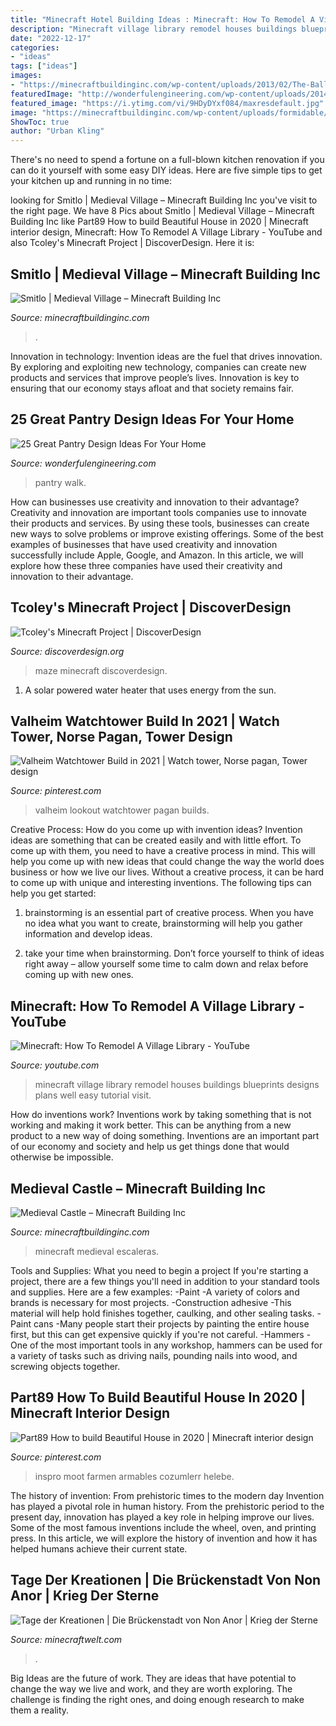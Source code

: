 ```yaml
---
title: "Minecraft Hotel Building Ideas : Minecraft: How To Remodel A Village Library"
description: "Minecraft village library remodel houses buildings blueprints designs plans well easy tutorial visit"
date: "2022-12-17"
categories:
- "ideas"
tags: ["ideas"]
images:
- "https://minecraftbuildinginc.com/wp-content/uploads/2013/02/The-Ballroom.jpg"
featuredImage: "http://wonderfulengineering.com/wp-content/uploads/2014/09/25-walk-in-pantry-ideas-24.jpg"
featured_image: "https://i.ytimg.com/vi/9HDyDYxf084/maxresdefault.jpg"
image: "https://minecraftbuildinginc.com/wp-content/uploads/formidable/5/Smitlo-Medieval-Village-Minecraft-Build-field-adventusre-farm-fields-cabins-6.png"
ShowToc: true
author: "Urban Kling"
---
```



There's no need to spend a fortune on a full-blown kitchen renovation if you can do it yourself with some easy DIY ideas. Here are five simple tips to get your kitchen up and running in no time: 

	

		
looking for Smitlo | Medieval Village – Minecraft Building Inc you've visit to the right page. We have 8 Pics about Smitlo | Medieval Village – Minecraft Building Inc like Part89 How to build Beautiful House in 2020 | Minecraft interior design, Minecraft: How To Remodel A Village Library - YouTube and also Tcoley&#039;s Minecraft Project | DiscoverDesign. Here it is:
		
    
## Smitlo | Medieval Village – Minecraft Building Inc

<img loading=lazy src="https://minecraftbuildinginc.com/wp-content/uploads/formidable/5/Smitlo-Medieval-Village-Minecraft-Build-field-adventusre-farm-fields-cabins-6.png" onerror="this.onerror=null;this.src='https://tse2.mm.bing.net/th?id=OIP.5mZX97TOFEykd5nifohG3wHaD6&amp;pid=15.1';" alt="Smitlo | Medieval Village – Minecraft Building Inc">

_Source: minecraftbuildinginc.com_

>. 

	

Innovation in technology:
Invention ideas are the fuel that drives innovation. By exploring and exploiting new technology, companies can create new products and services that improve people’s lives. Innovation is key to ensuring that our economy stays afloat and that society remains fair.

    
## 25 Great Pantry Design Ideas For Your Home

<img loading=lazy src="http://wonderfulengineering.com/wp-content/uploads/2014/09/25-walk-in-pantry-ideas-24.jpg" onerror="this.onerror=null;this.src='https://tse3.mm.bing.net/th?id=OIP.6hYUTbM6SY6aIg_fBbpsNAHaLJ&amp;pid=15.1';" alt="25 Great Pantry Design Ideas For Your Home">

_Source: wonderfulengineering.com_

>pantry walk. 

	

How can businesses use creativity and innovation to their advantage?
Creativity and innovation are important tools companies use to innovate their products and services. By using these tools, businesses can create new ways to solve problems or improve existing offerings. Some of the best examples of businesses that have used creativity and innovation successfully include Apple, Google, and Amazon. In this article, we will explore how these three companies have used their creativity and innovation to their advantage.

    
## Tcoley&#039;s Minecraft Project | DiscoverDesign

<img loading=lazy src="https://discoverdesign.org/sites/default/files/styles/card_image/public/2016-09/Maze.jpg?itok=y6tixw6d" onerror="this.onerror=null;this.src='https://tse4.mm.bing.net/th?id=OIP.k7Fh8iEEMVkwMZUW1lIqKQAAAA&amp;pid=15.1';" alt="Tcoley&#039;s Minecraft Project | DiscoverDesign">

_Source: discoverdesign.org_

>maze minecraft discoverdesign. 

	

1. A solar powered water heater that uses energy from the sun.

    
## Valheim Watchtower Build In 2021 | Watch Tower, Norse Pagan, Tower Design

<img loading=lazy src="https://i.pinimg.com/736x/2b/3e/13/2b3e1367e41064dff0e804245a699212.jpg" onerror="this.onerror=null;this.src='https://tse1.mm.bing.net/th?id=OIP.j_zw_MZrPbujfChJGy2l3QHaKH&amp;pid=15.1';" alt="Valheim Watchtower Build in 2021 | Watch tower, Norse pagan, Tower design">

_Source: pinterest.com_

>valheim lookout watchtower pagan builds. 

	

Creative Process: How do you come up with invention ideas?
Invention ideas are something that can be created easily and with little effort. To come up with them, you need to have a creative process in mind. This will help you come up with new ideas that could change the way the world does business or how we live our lives. Without a creative process, it can be hard to come up with unique and interesting inventions. The following tips can help you get started:
1. brainstorming is an essential part of creative process. When you have no idea what you want to create, brainstorming will help you gather information and develop ideas.

2. take your time when brainstorming. Don’t force yourself to think of ideas right away – allow yourself some time to calm down and relax before coming up with new ones.


    
## Minecraft: How To Remodel A Village Library - YouTube

<img loading=lazy src="https://i.ytimg.com/vi/9HDyDYxf084/maxresdefault.jpg" onerror="this.onerror=null;this.src='https://tse3.mm.bing.net/th?id=OIP.93gvCRA2dp98rrCs1pJIxAHaEK&amp;pid=15.1';" alt="Minecraft: How To Remodel A Village Library - YouTube">

_Source: youtube.com_

>minecraft village library remodel houses buildings blueprints designs plans well easy tutorial visit. 

	

How do inventions work?
Inventions work by taking something that is not working and making it work better. This can be anything from a new product to a new way of doing something. Inventions are an important part of our economy and society and help us get things done that would otherwise be impossible.

    
## Medieval Castle – Minecraft Building Inc

<img loading=lazy src="https://minecraftbuildinginc.com/wp-content/uploads/2013/02/The-Ballroom.jpg" onerror="this.onerror=null;this.src='https://tse3.mm.bing.net/th?id=OIP.ueDctjGfE5vZ2ifyFlng2gHaEo&amp;pid=15.1';" alt="Medieval Castle – Minecraft Building Inc">

_Source: minecraftbuildinginc.com_

>minecraft medieval escaleras. 

	

Tools and Supplies: What you need to begin a project
If you're starting a project, there are a few things you'll need in addition to your standard tools and supplies. Here are a few examples: 
-Paint -A variety of colors and brands is necessary for most projects. 
-Construction adhesive -This material will help hold finishes together, caulking, and other sealing tasks. 
-Paint cans -Many people start their projects by painting the entire house first, but this can get expensive quickly if you're not careful. 
-Hammers -One of the most important tools in any workshop, hammers can be used for a variety of tasks such as driving nails, pounding nails into wood, and screwing objects together.

    
## Part89 How To Build Beautiful House In 2020 | Minecraft Interior Design

<img loading=lazy src="https://i.pinimg.com/736x/17/c4/56/17c456519d6faed3577340e87ba408b7.jpg" onerror="this.onerror=null;this.src='https://tse3.mm.bing.net/th?id=OIP.Hox3mt85C7SgUrAru9T2sQHaNK&amp;pid=15.1';" alt="Part89 How to build Beautiful House in 2020 | Minecraft interior design">

_Source: pinterest.com_

>inspro moot farmen armables cozumlerr helebe. 

	

The history of invention: From prehistoric times to the modern day
Invention has played a pivotal role in human history. From the prehistoric period to the present day, innovation has played a key role in helping improve our lives. Some of the most famous inventions include the wheel, oven, and printing press. In this article, we will explore the history of invention and how it has helped humans achieve their current state.

    
## Tage Der Kreationen | Die Brückenstadt Von Non Anor | Krieg Der Sterne

<img loading=lazy src="http://www.minecraftwelt.com/wp-content/uploads/2018/10/0b77a38579ffe6e6da0d85504da19fe9.jpeg" onerror="this.onerror=null;this.src='https://tse2.mm.bing.net/th?id=OIP.QD2dkY9tSJs-73piMTWu6QHaD6&amp;pid=15.1';" alt="Tage der Kreationen | Die Brückenstadt von Non Anor | Krieg der Sterne">

_Source: minecraftwelt.com_

>. 

	

Big Ideas are the future of work. They are ideas that have potential to change the way we live and work, and they are worth exploring. The challenge is finding the right ones, and doing enough research to make them a reality.

